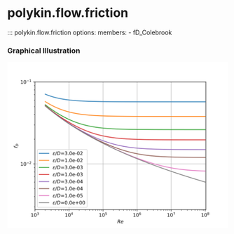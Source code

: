 # polykin.flow.friction

::: polykin.flow.friction
    options:
        members:
            - fD_Colebrook

### Graphical Illustration

![fD_Colebrook](fD_Colebrook.svg)